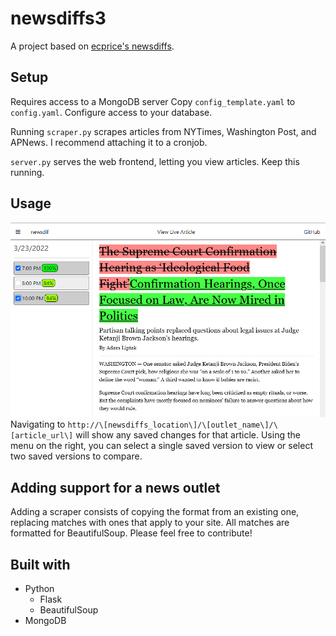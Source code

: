 # newsdiffs3
A project based on [ecprice's newsdiffs](https://github.com/ecprice/newsdiffs).

## Setup
Requires access to a MongoDB server
Copy `config_template.yaml` to `config.yaml`.
Configure access to your database.

Running `scraper.py` scrapes articles from NYTimes, Washington Post, and APNews. I recommend attaching it to a cronjob.

`server.py` serves the web frontend, letting you view articles. Keep this running.

## Usage
![UI](https://github.com/mgitre/newsdiffs3/blob/master/images/ui.png?raw=true)
Navigating to `http://\[newsdiffs_location\]/\[outlet_name\]/\[article_url\]` will show any saved changes for that article. Using the menu on the right, you can select a single saved version to view or select two saved versions to compare.

## Adding support for a news outlet
Adding a scraper consists of copying the format from an existing one, replacing matches with ones that apply to your site. All matches are formatted for BeautifulSoup. Please feel free to contribute!

## Built with
* Python
  * Flask
  * BeautifulSoup
* MongoDB
